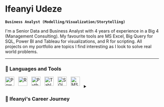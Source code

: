 # Ifeanyi Udeze

**`Business Analyst (Modelling/Visualization/Storytelling)`**

I'm a Senior Data and Business Analyst with 4 years of experience in a Big 4 (Management Consulting). My favourite tools are MS Excel, Big Query for SQL, Power BI and Tableau for visualizations, and R for scripting. All projects on my portfolio are topics I find interesting as I look to solve real world problems.

---

### 🧰 Languages and Tools

<img align="left" alt="Power BI" width="30px" src="https://upload.wikimedia.org/wikipedia/commons/c/cf/New_Power_BI_Logo.svg" style="padding-right:10px;" />
<img align="left" alt="R" width="30px" src="https://www.r-project.org/logo/Rlogo.svg" style="padding-right:10px;" />
<img align="left" alt="Python" width="30px" src="https://upload.wikimedia.org/wikipedia/commons/c/c3/Python-logo-notext.svg" style="padding-right:10px;" />
<img align="left" alt="Tableau" width="30px" src="https://cdn.worldvectorlogo.com/logos/tableau-software.svg" style="padding-right:10px;" />
<img align="left" alt="SQL" width="30px" src="https://www.svgrepo.com/show/331761/sql-database-sql-azure.svg" style="padding-right:10px;" />
<img align="left" alt="MS Excel" width="30px" src="https://www.svgrepo.com/show/452066/ms-excel.svg" style="padding-right:10px;" />

#

<details> 
    <summary><h3>🧳 Ifeanyi's Career Journey</h3></summary> 
        My analyst journey started as 12 year old exploring a new computer which my father bought. Since there were no games, I played with MS Excel by plotting useless charts and making random mathematical calculations. I went on to study Mechanical Engineering in the university where I understood the concept of data science and statistics. I had a desire to get into management consulting early on in mt career as, to me, that meant exposure to as many industries as possible while getting a platform to grow and learn from experts. At PwC, I worked on various data analysis and financial analysis projects using any tool I could lay my hands on. Eventually, I focused on delivering sustainable analysis to businesses and have now started to post all projects I work on outside of work here.
